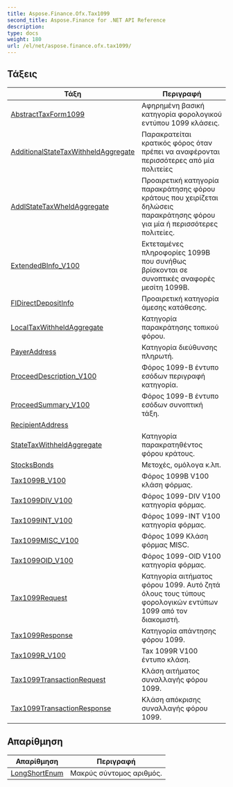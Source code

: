 ```yaml
---
title: Aspose.Finance.Ofx.Tax1099
second_title: Aspose.Finance for .NET API Reference
description: 
type: docs
weight: 180
url: /el/net/aspose.finance.ofx.tax1099/
---
```



## Τάξεις

| Τάξη | Περιγραφή |
| --- | --- |
| [AbstractTaxForm1099](./abstracttaxform1099/) | Αφηρημένη βασική κατηγορία φορολογικού εντύπου 1099 κλάσεις. |
| [AdditionalStateTaxWithheldAggregate](./additionalstatetaxwithheldaggregate/) | Παρακρατείται κρατικός φόρος όταν πρέπει να αναφέρονται περισσότερες από μία πολιτείες |
| [AddlStateTaxWheldAggregate](./addlstatetaxwheldaggregate/) | Προαιρετική κατηγορία παρακράτησης φόρου κράτους που χειρίζεται δηλώσεις παρακράτησης φόρου για μία ή περισσότερες πολιτείες. |
| [ExtendedBInfo_V100](./extendedbinfo_v100/) | Εκτεταμένες πληροφορίες 1099B που συνήθως βρίσκονται σε συνοπτικές αναφορές μεσίτη 1099B. |
| [FIDirectDepositInfo](./fidirectdepositinfo/) | Προαιρετική κατηγορία άμεσης κατάθεσης. |
| [LocalTaxWithheldAggregate](./localtaxwithheldaggregate/) | Κατηγορία παρακράτησης τοπικού φόρου. |
| [PayerAddress](./payeraddress/) | Κατηγορία διεύθυνσης πληρωτή. |
| [ProceedDescription_V100](./proceeddescription_v100/) | Φόρος 1099-B έντυπο εσόδων περιγραφή κατηγορία. |
| [ProceedSummary_V100](./proceedsummary_v100/) | Φόρος 1099-Β έντυπο εσόδων συνοπτική τάξη. |
| [RecipientAddress](./recipientaddress/) |  |
| [StateTaxWithheldAggregate](./statetaxwithheldaggregate/) | Κατηγορία παρακρατηθέντος φόρου κράτους. |
| [StocksBonds](./stocksbonds/) | Μετοχές, ομόλογα κ.λπ. |
| [Tax1099B_V100](./tax1099b_v100/) | Φόρος 1099B V100 κλάση φόρμας. |
| [Tax1099DIV_V100](./tax1099div_v100/) | Φόρος 1099-DIV V100 κατηγορία φόρμας. |
| [Tax1099INT_V100](./tax1099int_v100/) | Φόρος 1099-INT V100 κατηγορία φόρμας. |
| [Tax1099MISC_V100](./tax1099misc_v100/) | Φόρος 1099 Κλάση φόρμας MISC. |
| [Tax1099OID_V100](./tax1099oid_v100/) | Φόρος 1099-OID V100 κατηγορία φόρμας. |
| [Tax1099Request](./tax1099request/) | Κατηγορία αιτήματος φόρου 1099. Αυτό ζητά όλους τους τύπους φορολογικών εντύπων 1099 από τον διακομιστή. |
| [Tax1099Response](./tax1099response/) | Κατηγορία απάντησης φόρου 1099. |
| [Tax1099R_V100](./tax1099r_v100/) | Tax 1099R V100 έντυπο κλάση. |
| [Tax1099TransactionRequest](./tax1099transactionrequest/) | Κλάση αιτήματος συναλλαγής φόρου 1099. |
| [Tax1099TransactionResponse](./tax1099transactionresponse/) | Κλάση απόκρισης συναλλαγής φόρου 1099. |
## Απαρίθμηση

| Απαρίθμηση | Περιγραφή |
| --- | --- |
| [LongShortEnum](./longshortenum/) | Μακρύς σύντομος αριθμός. |


